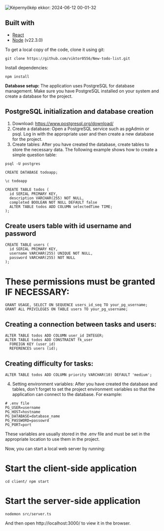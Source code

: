 ![Képernyőkép ekkor: 2024-06-12 00-01-32](https://github.com/viktor0556/New-todo-list/assets/134110891/0aeb77d6-8a2e-4022-ab47-4b55b368db6d)


## Built with

- [React](https://react.dev/)
- [Node](https://nodejs.org/en) (v22.3.0)

To get a local copy of the code, clone it using git:

```
git clone https://github.com/viktor0556/New-todo-list.git
```

Install dependencies:

```
npm install
```

**Database setup:** The application uses PostgreSQL for database management. Make sure you have PostgreSQL installed on your system and create a database for the project.

## PostgreSQL initialization and database creation

1. Download: https://www.postgresql.org/download/
2. Create a database: Open a PostgreSQL service such as pgAdmin or psql. Log in with the appropriate user and then create a new database for the project.
3. Create tables: After you have created the database, create tables to store the necessary data. The following example shows how to create a simple question table:
```
psql -U postgres

CREATE DATABASE todoapp;

\c todoapp

CREATE TABLE todos (
  id SERIAL PRIMARY KEY,
  description VARCHAR(255) NOT NULL,
  completed BOOLEAN NOT NULL DEFAULT false
  ALTER TABLE todos ADD COLUMN selectedTime TIME;
);

```

## Create users table with id username and password
```
CREATE TABLE users (
  id SERIAL PRIMARY KEY,
  username VARCHAR(255) UNIQUE NOT NULL,
  password VARCHAR(255) NOT NULL
);
```
# These permissions must be granted IF NECESSARY:
```
GRANT USAGE, SELECT ON SEQUENCE users_id_seq TO your_pg_username;
GRANT ALL PRIVILEGES ON TABLE users TO your_pg_username;
```

## Creating a connection between tasks and users:
```
ALTER TABLE todos ADD COLUMN user_id INTEGER;
ALTER TABLE todos ADD CONSTRAINT fk_user
  FOREIGN KEY (user_id)
  REFERENCES users (id);
```

## Creating difficulty for tasks:

```
ALTER TABLE todos ADD COLUMN priority VARCHAR(10) DEFAULT 'medium';
```

4. Setting environment variables: After you have created the database and tables, don't forget to set the project environment variables so that the application can connect to the database. For example:
```
# .env file
PG_USER=username
PG_HOST=hostname
PG_DATABASE=database_name
PG_PASSWORD=passowrd
PG_PORT=port
```
These variables are usually stored in the .env file and must be set in the appropriate location to use them in the project.

Now, you can start a local web server by running:

# Start the client-side application

```
cd client/ npm start
```

# Start the server-side application
```
nodemon src/server.ts
```

And then open http://localhost:3000/ to view it in the browser.
